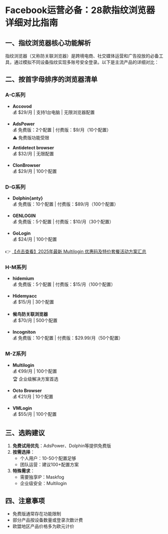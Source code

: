 # Facebook运营必备：28款指纹浏览器详细对比指南

## 一、指纹浏览器核心功能解析
指纹浏览器（又称防关联浏览器）是跨境电商、社交媒体运营和广告投放的必备工具，通过模拟不同设备指纹实现多账号安全登录。以下是主流产品的详细对比：

## 二、按首字母排序的浏览器清单

### A-C系列
- **Accovod**  
  💰 $29/月 | 支持1台电脑 | 无限浏览器配置

- **AdsPower**  
  💰 免费版：2个配置 | 付费版：$9/月（10个配置）  
  ⚠️ 免费版功能受限

- **Antidetect browser**  
  💰 $32/月 | 无限配置

- **ClonBrowser**  
  💰 $29/月 | 100个配置

### D-G系列
- **Dolphin{anty}**  
  💰 免费版：10个配置 | 付费版：$89/月（100个配置）

- **GENLOGIN**  
  💰 免费版：5个配置 | 付费版：$10/月（30个配置）

- **GoLogin**  
  💰 $24/月 | 100个配置

👉 [【点击查看】2025年最新 Multilogin 优惠码及特价套餐活动方案汇总](https://bit.ly/multIlogin)

### H-M系列
- **hidemium**  
  💰 免费版：5个配置 | 付费版：$15/月（100个配置）

- **Hidemyacc**  
  💰 $15/月 | 30个配置

- **候鸟防关联浏览器**  
  💰 $70/月 | 500个配置

- **Incogniton**  
  💰 免费版：10个配置 | 付费版：$29.99/月（50个配置）

### M-Z系列
- **Multilogin**  
  💰 €99/月 | 100个配置  
  🏆 企业级解决方案首选

- **Octo Browser**  
  💰 €21/月 | 10个配置

- **VMLogin**  
  💰 $55/月 | 100个配置

## 三、选购建议
1. **免费试用优先**：AdsPower、Dolphin等提供免费版
2. **按需选择**：
   - 个人用户：10-50个配置足够
   - 团队运营：建议100+配置方案
3. **特殊需求**：
   - 需要独享IP：Maskfog
   - 企业级安全：Multilogin

## 四、注意事项
- 免费版通常存在功能限制
- 部分产品按设备数量或登录次数计费
- 欧盟地区产品价格多为欧元计价